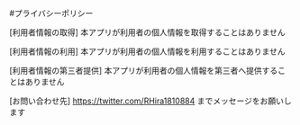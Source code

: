 #プライバシーポリシー

[利用者情報の取得]
本アプリが利用者の個人情報を取得することはありません

[利用者情報の利用]
本アプリが利用者の個人情報を利用することはありません

[利用者情報の第三者提供]
本アプリが利用者の個人情報を第三者へ提供することはありません

[お問い合わせ先]
https://twitter.com/RHira1810884
までメッセージをお願いします
